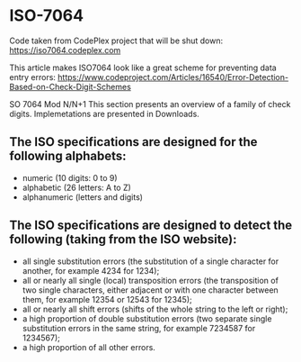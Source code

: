 # ISO-7064

Code taken from CodePlex project that will be shut down: https://iso7064.codeplex.com

This article makes ISO7064 look like a great scheme for preventing data entry errors: https://www.codeproject.com/Articles/16540/Error-Detection-Based-on-Check-Digit-Schemes

SO 7064 Mod N/N+1
This section presents an overview of a family of check digits. Implemetations are presented in Downloads.

## The ISO specifications are designed for the following alphabets:

* numeric (10 digits: 0 to 9)
* alphabetic (26 letters: A to Z)
* alphanumeric (letters and digits)

## The ISO specifications are designed to detect the following (taking from the ISO website):
* all single substitution errors (the substitution of a single character for another, for example 4234 for 1234);
* all or nearly all single (local) transposition errors (the transposition of two single characters, either adjacent or with one character between them, for example 12354 or 12543 for 12345);
* all or nearly all shift errors (shifts of the whole string to the left or right);
* a high proportion of double substitution errors (two separate single substitution errors in the same string, for example 7234587 for 1234567);
* a high proportion of all other errors.
